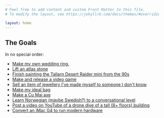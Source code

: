 ```yaml
---
# Feel free to add content and custom Front Matter to this file.
# To modify the layout, see https://jekyllrb.com/docs/themes/#overriding-theme-defaults

layout: home
---
```


## The Goals

In no special order:

* [Make my own wedding ring.](/ring.html)
* [Lift an atlas stone](/atlas_stone.html)
* [Finish painting the Tallarn Desert Raider mini from the
    90s](/tallarn_raider.html)
* [Make and release a video game](/video_game.html)
* [Sell an item of jewellery I've made myself to someone I don't
    know](/sell_jewellery.html)
* [Make my ideal bag](/ideal_bag.html)
* [Make a Cu Mai axe](/cu_mai.html)
* [Learn Norwegian (maybe Swedish?) to a conversational
    level](/scandinavian.html)
* [Post a video on YouTube of a drone dive of a tall (8+ floors)
    building](/fpv.html)
* [Convert an iMac G4 to run modern hardware](/imac_g4.html)
